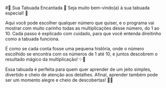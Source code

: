 #💖 Sua Tabuada Encantada 💖
Seja muito bem-vindo(a) à sua tabuada especial! 🌟

Aqui você pode escolher qualquer número que quiser, e o programa vai mostrar com muito carinho todas as multiplicações desse número, do 1 ao 10. Cada passo é explicado com cuidado, para que você entenda direitinho como a tabuada funciona.

É como se cada conta fosse uma pequena história, onde o número escolhido se encontra com os números de 1 até 10, e juntos descobrem o resultado mágico da multiplicação! ✨🔢

Essa tabuada é perfeita para quem quer aprender de um jeito simples, divertido e cheio de atenção aos detalhes. Afinal, aprender também pode ser um momento alegre e cheio de descobertas! 🎉💡

